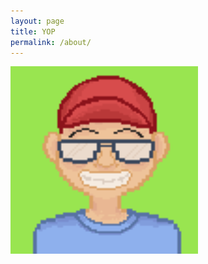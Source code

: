 ```yaml
---
layout: page
title: YOP
permalink: /about/
---
```

<a>
    <img src="/images/jdg.png"
    width="300" height="300"
    alt="pipi" />
</a>


